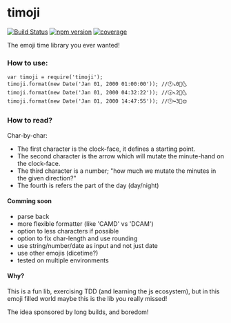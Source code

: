 # timoji

[![Build Status](https://img.shields.io/travis/TeamWanari/timoji.svg?style=flat-square)](https://travis-ci.org/TeamWanari/timoji)
[![npm version](https://img.shields.io/npm/v/@wanari/timoji.svg?style=flat-square)](https://www.npmjs.com/package/@wanari/timoji)
[![coverage](https://img.shields.io/codecov/c/github/TeamWanari/timoji.svg?style=flat-square)](https://codecov.io/gh/TeamWanari/timoji)

The emoji time library you ever wanted!

### How to use:
```
var timoji = require('timoji');
timoji.format(new Date('Jan 01, 2000 01:00:00')); //🕐↘️0⃣🌜
timoji.format(new Date('Jan 01, 2000 04:32:22')); //🕟↖️2⃣🌜
timoji.format(new Date('Jan 01, 2000 14:47:55')); //🕒↪️3⃣🌞
```
### How to read?

Char-by-char:
 - The first character is the clock-face, it defines a starting point.
 - The second character is the arrow which will mutate the minute-hand on the clock-face.
 - The third character is a number; "how much we mutate the minutes in the given direction?"
 - The fourth is refers the part of the day (day/night)

#### Comming soon

 - parse back
 - more flexible formatter (like 'CAMD' vs 'DCAM')
 - option to less characters if possible
 - option to fix char-length and use rounding
 - use string/number/date as input and not just date
 - use other emojis (dicetime?)
 - tested on multiple environments

#### Why?

This is a fun lib, exercising TDD (and learning the js ecosystem), but in this emoji filled world maybe this is the lib you really missed!

The idea sponsored by long builds, and boredom! 
